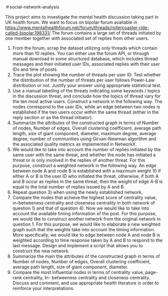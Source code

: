 ＃social-network-analysis

This project aims to investigate the mental health discussion taking part in UK health forum. We want to focus on bipolar forum available in https://www.mentalhealthforum.net/forum/threads/rollercoaster-ride-called-bipolar.198331/ The forum contains a large set of threads initiated by one member together with associated set of replies from other users.

1. From the forum, scrap the dataset utilizing only threads which contain more than 10 replies. You can either use the forum API, or through manual download in some structured database, which includes thread messages and their initiated user IDs, associated replies with their user IDs and time of posts.
2. Trace the plot showing the number of threads per user ID. Test whether the distribution of the number of threats per user follows Power-Law distribution or not. Justify your answer using appropriate statistical test.
3. Use a manual labelling of the threats indicating some keywords / topics in the discussion threat, and conclude how the topics of thread vary for the ten most active users.
Construct a network in the following way. The nodes correspond to the user IDs, while an edge between two nodes is established if the two users occur within the same thread (either in the reply section or as the thread initiator).
4. Summarize the attributes of the constructed graph in terms of Number of nodes, Number of edges, Overall clustering coefficient, average path length, size of giant component, diameter, maximum degree, average degree, number of communities using Girvan-Newman algorithm and the associated quality metrics as implemented in NetworkX.
5. We would like to take into account the number of replies initiated by the same user with the same threat, and whether the node has initiated a threat or is only involved in the replies of another threat. For this purpose, construct a weighted network in the following way. An edge between node A and node B is established with a maximum weight 10 if either A or B is the user ID who initiated the threat, otherwise, if both A and B occur as replies in the same threat, then the weight of edge A-B is equal to the total number of replies issued by A and B.
6. Repeat question 3) when using the newly established network.
7. Compare the nodes that achieve the highest score of centrality value, in-betweeness centrality and closeness centrality in both network of question 1) and that of question 4).
Now we would like to take into account the available timing information of the post. For this purpose, we would like to construct another network from the original network in question 1. For this purpose, we would like to elaborate a new weighted graph such that the weights take into account the timing information. More specifically, we would like to edge between node A and node B is weighted according to time response taken by A and B to respond to the last message. Design and implement a script that allows you to construct the new network.
8. Summarize the main the attributes of the constructed graph in terms of Number of nodes, Number of edges, Overall clustering coefficient, average path length, size of giant component, diameter.
9. Compare the most influential nodes in terms of centrality value, page-rank centrality, In- betweeness centrality and closeness centrality.
Discuss and comment, and use appropriate health literature in order to reinforce your interpretations.
